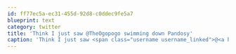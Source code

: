 ```yaml
---
id: ff77ec5a-ec31-455d-92d8-c0ddec9fe5a7
blueprint: text
category: twitter
title: 'Think I just saw @TheOgopogo swimming down Pandosy'
caption: 'Think I just saw <span class="username username_linked">@<a href="https://twitter.com/TheOgopogo" title="Ogopogo">TheOgopogo</a></span> swimming down Pandosy'
---
```

